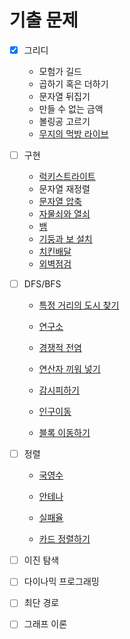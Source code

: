# 기출 문제

 - [x] 그리디
   * 모험가 길드 
   * 곱하기 혹은 더하기
   * 문자열 뒤집기
   * 만들 수 없는 금액
   * 볼링공 고르기
   * [무지의 먹방 라이브](https://programmers.co.kr/learn/courses/30/lessons/42891)
   
   
   
 - [ ] 구현

   * [럭키스트라이트](https://www.acmicpc.net/problem/18406)
   * 문자열 재정렬
   * [문자열 압축](https://programmers.co.kr/learn/courses/30/lessons/60057)
   * [자물쇠와 열쇠](https://programmers.co.kr/learn/courses/30/lessons/60059)
   * [뱀](https://www.acmicpc.net/problem/3190)
   * [기둥과 보 설치](https://programmers.co.kr/learn/courses/30/lessons/60061)
   * [치킨배달](https://www.acmicpc.net/problem/15686)
   * [외벽점검](https://programmers.co.kr/learn/courses/30/lessons/60062)
     

 - [ ] DFS/BFS

   * [특정 거리의 도시 찾기](https://www.acmicpc.net/problem/18352)
   * [연구소](https://www.acmicpc.net/problem/14502)

   * [경쟁적 전염](https://www.acmicpc.net/problem/18405)
   * [연산자 끼워 넣기](https://www.acmicpc.net/problem/14888)

   * [감시피하기](https://www.acmicpc.net/problem/18428)
   * [인구이동](https://www.acmicpc.net/problem/16234)
   * [블록 이동하기](https://programmers.co.kr/learn/courses/30/lessons/60063)

 - [ ] 정렬

   * [국영수](https://www.acmicpc.net/problem/10825)

   * [안테나](https://www.acmicpc.net/problem/18310)
   * [실패율](https://programmers.co.kr/learn/courses/30/lessons/42889)
   * [카드 정렬하기](https://www.acmicpc.net/problem/1715)

 - [ ] 이진 탐색

 - [ ] 다이나믹 프로그래밍

 - [ ] 최단 경로

 - [ ] 그래프 이론
